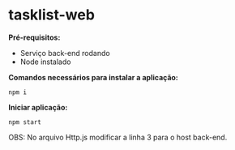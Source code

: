 # tasklist-web

**Pré-requisitos:**

- Serviço back-end rodando
- Node instalado

**Comandos necessários para instalar a aplicação:**

`npm i`

**Iniciar aplicação:**

`npm start`

OBS: No arquivo Http.js modificar a linha 3 para o host back-end.